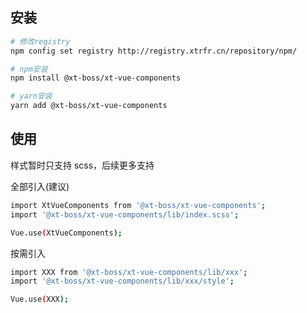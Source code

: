 ## 安装

```sh
# 修改registry
npm config set registry http://registry.xtrfr.cn/repository/npm/

# npm安装
npm install @xt-boss/xt-vue-components

# yarn安装
yarn add @xt-boss/xt-vue-components
```

## 使用

样式暂时只支持 scss，后续更多支持

全部引入(建议)

```sh
import XtVueComponents from '@xt-boss/xt-vue-components';
import '@xt-boss/xt-vue-components/lib/index.scss';

Vue.use(XtVueComponents);
```

按需引入

```sh
import XXX from '@xt-boss/xt-vue-components/lib/xxx';
import '@xt-boss/xt-vue-components/lib/xxx/style';

Vue.use(XXX);
```
